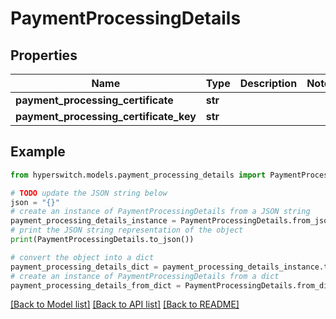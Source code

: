 # PaymentProcessingDetails


## Properties

Name | Type | Description | Notes
------------ | ------------- | ------------- | -------------
**payment_processing_certificate** | **str** |  | 
**payment_processing_certificate_key** | **str** |  | 

## Example

```python
from hyperswitch.models.payment_processing_details import PaymentProcessingDetails

# TODO update the JSON string below
json = "{}"
# create an instance of PaymentProcessingDetails from a JSON string
payment_processing_details_instance = PaymentProcessingDetails.from_json(json)
# print the JSON string representation of the object
print(PaymentProcessingDetails.to_json())

# convert the object into a dict
payment_processing_details_dict = payment_processing_details_instance.to_dict()
# create an instance of PaymentProcessingDetails from a dict
payment_processing_details_from_dict = PaymentProcessingDetails.from_dict(payment_processing_details_dict)
```
[[Back to Model list]](../README.md#documentation-for-models) [[Back to API list]](../README.md#documentation-for-api-endpoints) [[Back to README]](../README.md)


